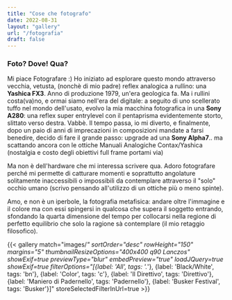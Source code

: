 ```yaml
---
title: "Cose che fotografo"
date: 2022-08-31
layout: "gallery"
url: "/fotografia"
draft: false
---
```


### Foto? Dove! Qua?

Mi piace Fotografare :) Ho iniziato ad esplorare questo mondo attraverso vecchia, vetusta, (nonchè di mio padre) reflex analogica a rullino: una **Yashica FX3**. Anno di produzione 1979, un'era geologica fa. Ma i rullini costa(va)no, e ormai siamo nell'era del digitale: a seguito di uno scellerato tuffo nel mondo dell'usato, evolvo la mia macchina fotografica in una **Sony A280**: una reflex super entrylevel con il pentaprisma evidentemente storto, slittato verso destra. Vabbè. Il tempo passa, io mi diverto, e finalmente, dopo un paio di anni di imprecazioni in composizioni mandate a farsi benedire, decido di fare il grande passo: upgrade ad una **Sony Alpha7**.. ma scattando ancora con le ottiche Manuali Analogiche Contax/Yashica (nostalgia e costo degli obiettivi full frame portami via)

Ma non è dell'hardware che mi interessa scrivere qua. Adoro fotografare perché mi permette di catturare momenti e soprattutto angolature solitamente inaccessibili o impossibili da contemplare attraverso il "solo" occhio umano (scrivo pensando all'utilizzo di un ottiche più o meno spinte).

Amo, e non è un iperbole, la fotografia metafisica: andare oltre l'immagine e il colore ma con essi spingersi in qualcosa che supera il soggetto entrando, sfondando la quarta dimensione del tempo per collocarsi nella regione di perfetto equilibrio che solo la ragione sà contemplare (il mio retaggio filosofico).

{{< gallery match="images/*" sortOrder="desc" rowHeight="150" margins="5" thumbnailResizeOptions="400x400 q90 Lanczos" showExif=true previewType="blur" embedPreview="true" loadJQuery=true showExif=true filterOptions="[{label: 'All', tags: '.*'}, {label: 'Black/White', tags: 'bn'}, {label: 'Color', tags: 'c'}, {label: 'Il Direttivo', tags: 'Direttivo'}, {label: 'Maniero di Padernello', tags: 'Padernello'}, {label: 'Busker Festival', tags: 'Busker'}]" storeSelectedFilterInUrl=true >}}
